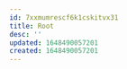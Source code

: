 ```yaml
---
id: 7xxmumrescf6k1cskitvx31
title: Root
desc: ''
updated: 1648490057201
created: 1648490057201
---
```


